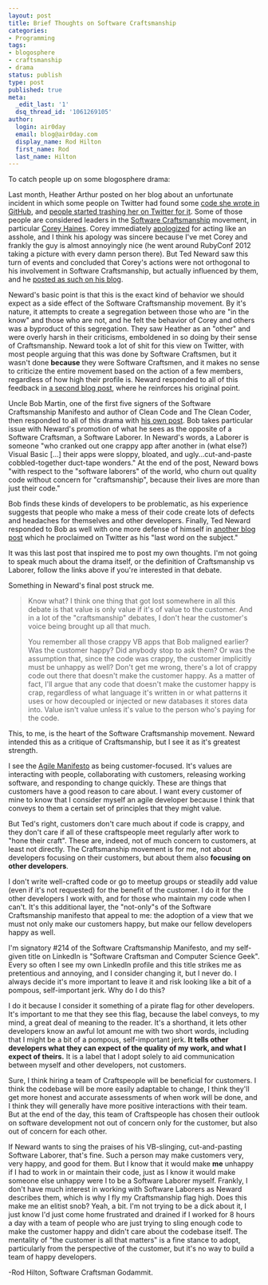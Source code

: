 ```yaml
---
layout: post
title: Brief Thoughts on Software Craftsmanship
categories:
- Programming
tags:
- blogosphere
- craftsmanship
- drama
status: publish
type: post
published: true
meta:
  _edit_last: '1'
  dsq_thread_id: '1061269105'
author:
  login: air0day
  email: blog@air0day.com
  display_name: Rod Hilton
  first_name: Rod
  last_name: Hilton
---
```

<p>To catch people up on some blogosphere drama:</p>
<p>Last month, Heather Arthur posted on her blog about an unfortunate incident in which some people on Twitter had found some <a href="https://github.com/harthur/replace">code she wrote in GitHub</a>, and <a href="http://harthur.wordpress.com/2013/01/24/771/">people started trashing her on Twitter for it</a>.  Some of those people are considered leaders in the <a href="http://manifesto.softwarecraftsmanship.org/">Software Craftsmanship</a> movement, in particular <a href="http://coreyhaines.com/">Corey Haines</a>.  Corey immediately <a href="http://programmingtour.blogspot.com/2013/01/im-sorry.html">apologized</a> for acting like an asshole, and I think his apology was sincere because I've met Corey and frankly the guy is almost annoyingly nice (he went around RubyConf 2012 taking a picture with every damn person there).  But Ted Neward saw this turn of events and concluded that Corey's actions were not orthogonal to his involvement in Software Craftsmanship, but actually influenced by them, and he <a href="http://blogs.tedneward.com/2013/01/24/On+The+Dark+Side+Of+Craftsmanship.aspx">posted as such on his blog</a>.</p>
<p>Neward's basic point is that this is the exact kind of behavior we should expect as a side effect of the Software Craftsmanship movement.  By it's nature, it attempts to create a segregation between those who are "in the know" and those who are not, and he felt the behavior of Corey and others was a byproduct of this segregation.  They saw Heather as an "other" and were overly harsh in their criticisms, emboldened in so doing by their sense of Craftsmanship.  Neward took a lot of shit for this view on Twitter, with most people arguing that this was done by Software Craftsmen, but it wasn't done <b>because</b> they were Software Craftsmen, and it makes no sense to criticize the entire movement based on the action of a few members, regardless of how high their profile is.  Neward responded to all of this feedback in <a href="http://blogs.tedneward.com/2013/01/26/More+On+Craftsmanship.aspx">a second blog post</a>, where he reinforces his original point.</p>
<p>Uncle Bob Martin, one of the first five signers of the Software Craftsmanship Manifesto and author of Clean Code and The Clean Coder, then responded to all of this drama with <a href="http://blog.8thlight.com/uncle-bob/2013/01/30/The-Craftsman-And-The-Laborer.html">his own post</a>.  Bob takes particular issue with Neward's promotion of what he sees as the opposite of a Software Craftsman, a Software Laborer.  In Neward's words, a Laborer is someone "who cranked out one crappy app after another in (what else?) Visual Basic [...] their apps were sloppy, bloated, and ugly...cut-and-paste cobbled-together duct-tape wonders."  At the end of the post, Neward bows "with respect to the "software laborers" of the world, who churn out quality code without concern for "craftsmanship", because their lives are more than just their code."</p>
<p>Bob finds these kinds of developers to be problematic, as his experience suggests that people who make a mess of their code create lots of defects and headaches for themselves and other developers.  Finally, Ted Neward responded to Bob as well with one more defense of himself in <a href="http://blogs.tedneward.com/2013/02/02/Last+Thoughts+On+Craftsmanship.aspx">another blog post</a> which he proclaimed on Twitter as his "last word on the subject."</p>
<p>It was this last post that inspired me to post my own thoughts.  I'm not going to speak much about the drama itself, or the definition of Craftsmanship vs Laborer, follow the links above if you're interested in that debate.</p>
<p><!--more--></p>
<p>Something in Neward's final post struck me.</p>
<blockquote><p>
Know what? I think one thing that got lost somewhere in all this debate is that value is only value if it's of value to the customer. And in a lot of the "craftsmanship" debates, I don't hear the customer's voice being brought up all that much.</p>
<p>You remember all those crappy VB apps that Bob maligned earlier? Was the customer happy? Did anybody stop to ask them? Or was the assumption that, since the code was crappy, the customer implicitly must be unhappy as well? Don't get me wrong, there's a lot of crappy code out there that doesn't make the customer happy. As a matter of fact, I'll argue that any code that doesn't make the customer happy is crap, regardless of what language it's written in or what patterns it uses or how decoupled or injected or new databases it stores data into. Value isn't value unless it's value to the person who's paying for the code.
</p></blockquote>
<p>This, to me, is the heart of the Software Craftsmanship movement.  Neward intended this as a critique of Craftsmanship, but I see it as it's greatest strength.</p>
<p>I see the <a href="http://agilemanifesto.org/">Agile Manifesto</a> as being customer-focused.  It's values are interacting with people, collaborating with customers, releasing working software, and responding to change quickly.  These are things that customers have a good reason to care about.  I want every customer of mine to know that I consider myself an agile developer because I think that conveys to them a certain set of principles that they might value.  </p>
<p>But Ted's right, customers don't care much about if code is crappy, and they don't care if all of these craftspeople meet regularly after work to "hone their craft".  These are, indeed, not of much concern to customers, at least not directly.  The Craftsmanship movement is for me, not about developers focusing on their customers, but about them also <b>focusing on other developers</b>.</p>
<p>I don't write well-crafted code or go to meetup groups or steadily add value (even if it's not requested) for the benefit of the customer.  I do it for the other developers I work with, and for those who maintain my code when I can't.  It's this additional layer, the "not-only"s of the Software Craftsmanship manifesto that appeal to me: the adoption of a view that we must not only make our customers happy, but make our fellow developers happy as well.</p>
<p>I'm signatory #214 of the Software Craftsmanship Manifesto, and my self-given title on LinkedIn is "Software Craftsman and Computer Science Geek".  Every so often I see my own LinkedIn profile and this title strikes me as pretentious and annoying, and I consider changing it, but I never do.  I always decide it's more important to leave it and risk looking like a bit of a pompous, self-important jerk.  Why do I do this?</p>
<p>I do it because I consider it something of a pirate flag for other developers.  It's important to me that they see this flag, because the label conveys, to my mind, a great deal of meaning to the reader.  It's a shorthand, it lets other developers know an awful lot amount me with two short words, including that I might be a bit of a pompous, self-important jerk.  <strong>It tells other developers what they can expect of the quality of my work, and what I expect of theirs.</strong>  It is a label that I adopt solely to aid communication between myself and other developers, not customers.</p>
<p>Sure, I think hiring a team of Craftspeople will be beneficial for customers.  I think the codebase will be more easily adaptable to change, I think they'll get more honest and accurate assessments of when work will be done, and I think they will generally have more positive interactions with their team.  But at the end of the day, this team of Craftspeople has chosen their outlook on software development not out of concern only for the customer, but also out of concern for each other.</p>
<p>If Neward wants to sing the praises of his VB-slinging, cut-and-pasting Software Laborer, that's fine.  Such a person may make customers very, very happy, and good for them.  But I know that it would make <b>me</b> unhappy if I had to work in or maintain their code, just as I know it would make someone else unhappy were I to be a Software Laborer myself.  Frankly, I don't have much interest in working with Software Laborers as Neward describes them, which is why I fly my Craftsmanship flag high.  Does this make me an elitist snob?  Yeah, a bit.  I'm not trying to be a dick about it, I just know I'd just come home frustrated and drained if I worked for 8 hours a day with a team of people who are just trying to sling enough code to make the customer happy and didn't care about the codebase itself.  The mentality of "the customer is all that matters" is a fine stance to adopt, particularly from the perspective of the customer, but it's no way to build a team of happy developers.</p>
<p>-Rod Hilton, Software Craftsman Godammit.</p>
